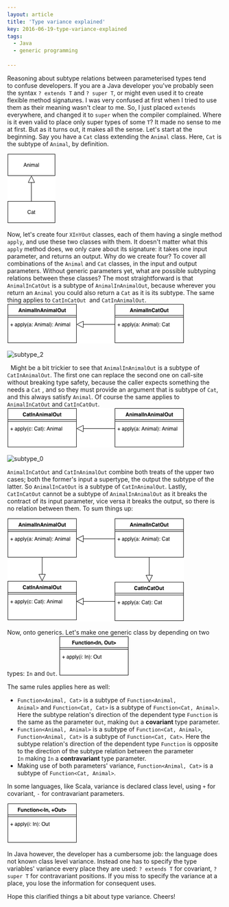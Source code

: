 ```yaml
---
layout: article
title: 'Type variance explained'
key: 2016-06-19-type-variance-explained
tags:
  - Java
  - generic programming

---
```

Reasoning about subtype relations between parameterised types tend
to confuse developers. If you are a Java developer you\'ve probably seen
the syntax `? extends T` and `? super T`, or might even used it to
create flexible method signatures. I was very confused at first when I
tried to use them as their meaning wasn\'t clear to me. So, I just
placed `extends` everywhere, and changed it to `super` when the compiler
complained. Where is it even valid to place only super types of some
`T`? It made no sense to me at first. But as it turns out, it makes all
the sense. Let\'s start at the beginning. Say you have a `Cat` class
extending the `Animal` class. Here, `Cat` is the subtype of `Animal`, by
definition.

![animal\_cat](/assets/2016-06-19-type-variance-explained/animal_cat.png)

Now, let\'s create four `XInYOut` classes, each of them having a single
method `apply`, and use these two classes with them. It doesn\'t matter
what this `apply` method does, we only care about its signature:
it takes one input parameter, and returns an output. Why do we create
four? To cover all combinations of the `Animal` and `Cat` classes, in
the input and output parameters. Without generic parameters yet, what
are possible subtyping relations between these classes? The most
straightforward is that `AnimalInCatOut` is a subtype of
`AnimalInAnimalOut`, because wherever you return an `Animal` you could
also return a `Cat` as it is its subtype. The same thing applies
to `CatInCatOut`  and `CatInAnimalOut`.
![aico](/assets/2016-06-19-type-variance-explained/aico.png)

![subtype\_2](/assets/2016-06-19-type-variance-explained/cico.png)

  Might be a bit trickier to see that `AnimalInAnimalOut` is a subtype
of `CatInAnimalOut`. The first one can replace the second one on
call-site without breaking type safety, because the caller expects
something the needs a `Cat` , and so they must provide an argument that
is subtype of `Cat`, and this always satisfy `Animal`. Of course the
same applies to `AnimalInCatOut` and `CatInCatOut`.
![suebtype\_1](/assets/2016-06-19-type-variance-explained/ciao-1.png)

![subtype\_0](/assets/2016-06-19-type-variance-explained/aico2.png)

`AnimalInCatOut` and `CatInAnimalOut` combine both treats of the upper
two cases; both the former\'s input a supertype, the output the subtype
of the latter. So `AnimalInCatOut` is a subtype of `CatInAnimalOut`.
Lastly, `CatInCatOut` cannot be a subtype of `AnimalInAnimalOut` as it
breaks the contract of its input parameter, vice versa it breaks the
output, so there is no relation between them. To sum things up:

![whole](/assets/2016-06-19-type-variance-explained/whole.png)

Now, onto generics. Let\'s make one generic class by depending on two
types: `In` and `Out`.
![generic](/assets/2016-06-19-type-variance-explained/generic.png)

The same rules applies here as well:

-   `Function<Animal, Cat>` is a subtype of
    `Function<Animal, Animal>` and `Function<Cat, Cat>` is a subtype of
    `Function<Cat, Animal>`. Here the subtype relation\'s direction of
    the dependent type `Function` is the same as the parameter `Out`,
    making `Out` a **covariant** type parameter.
-   `Function<Animal, Animal>` is a subtype of `Function<Cat, Animal>`,
    `Function<Animal, Cat>` is a subtype of `Function<Cat, Cat>`. Here
    the subtype relation\'s direction of the dependent type
    `Function` is opposite to the direction of the subtype relation
    between the parameter `In` making `In` a **contravariant** type
    parameter.
-   Making use of both parameters\' variance, `Function<Animal, Cat>` is
    a subtype of `Function<Cat, Animal>`.

In some languages, like Scala, variance is declared class level,
using `+` for covariant, `-` for contravariant parameters.

![anno2](/assets/2016-06-19-type-variance-explained/anno2.png)

In Java however, the developer has a cumbersome job: the language does
not known class level variance. Instead one has to specify the type
variables\' variance every place they are used: `? extends T` for
covariant, `? super T` for contravariant positions. If you miss to
specify the variance at a place, you lose the information for consequent
uses.

Hope this clarified things a bit about type variance. Cheers!

 
